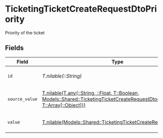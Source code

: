# TicketingTicketCreateRequestDtoPriority

Priority of the ticket


## Fields

| Field                                                                                                                                                                                      | Type                                                                                                                                                                                       | Required                                                                                                                                                                                   | Description                                                                                                                                                                                | Example                                                                                                                                                                                    |
| ------------------------------------------------------------------------------------------------------------------------------------------------------------------------------------------ | ------------------------------------------------------------------------------------------------------------------------------------------------------------------------------------------ | ------------------------------------------------------------------------------------------------------------------------------------------------------------------------------------------ | ------------------------------------------------------------------------------------------------------------------------------------------------------------------------------------------ | ------------------------------------------------------------------------------------------------------------------------------------------------------------------------------------------ |
| `id`                                                                                                                                                                                       | *T.nilable(::String)*                                                                                                                                                                      | :heavy_minus_sign:                                                                                                                                                                         | The id of the ticket priority.                                                                                                                                                             | 001                                                                                                                                                                                        |
| `source_value`                                                                                                                                                                             | [T.nilable(T.any(::String, ::Float, T::Boolean, Models::Shared::TicketingTicketCreateRequestDto4, T::Array[::Object]))](../../models/shared/ticketingticketcreaterequestdtosourcevalue.md) | :heavy_minus_sign:                                                                                                                                                                         | The source value of the ticket priority.                                                                                                                                                   | Normal                                                                                                                                                                                     |
| `value`                                                                                                                                                                                    | [T.nilable(Models::Shared::TicketingTicketCreateRequestDtoValue)](../../models/shared/ticketingticketcreaterequestdtovalue.md)                                                             | :heavy_minus_sign:                                                                                                                                                                         | The priority of the ticket.                                                                                                                                                                | medium                                                                                                                                                                                     |